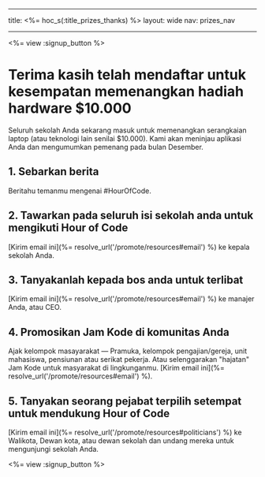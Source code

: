 * * *

title: <%= hoc_s(:title_prizes_thanks) %> layout: wide nav: prizes_nav

* * *

<%= view :signup_button %>

# Terima kasih telah mendaftar untuk kesempatan memenangkan hadiah hardware $10.000

Seluruh sekolah Anda sekarang masuk untuk memenangkan serangkaian laptop (atau teknologi lain senilai $10.000). Kami akan meninjau aplikasi Anda dan mengumumkan pemenang pada bulan Desember.

## 1. Sebarkan berita

Beritahu temanmu mengenai #HourOfCode.

## 2. Tawarkan pada seluruh isi sekolah anda untuk mengikuti Hour of Code

[Kirim email ini](%= resolve_url('/promote/resources#email') %) ke kepala sekolah Anda.

## 3. Tanyakanlah kepada bos anda untuk terlibat

[Kirim email ini](%= resolve_url('/promote/resources#email') %) ke manajer Anda, atau CEO.

## 4. Promosikan Jam Kode di komunitas Anda

Ajak kelompok masayarakat — Pramuka, kelompok pengajian/gereja, unit mahasiswa, pensiunan atau serikat pekerja. Atau selenggarakan "hajatan" Jam Kode untuk masyarakat di lingkunganmu. [Kirim email ini](%= resolve_url('/promote/resources#email') %).

## 5. Tanyakan seorang pejabat terpilih setempat untuk mendukung Hour of Code

[Kirim email ini](%= resolve_url('/promote/resources#politicians') %) ke Walikota, Dewan kota, atau dewan sekolah dan undang mereka untuk mengunjungi sekolah Anda.

<%= view :signup_button %>